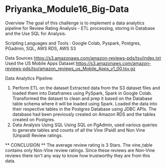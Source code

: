 # Priyanka_Module16_Big-Data
Overview 
The goal of this challenge is to implement a data analytics pipeline for Review Rating Analysis - ETL processing, storing in Database and the Use SQL for Analysis.

Scripting Languages and Tools :
Google Colab, Pyspark, Postgres, PGadmin, SQL, AWS RDS, AWS S3

Data Sources
https://s3.amazonaws.com/amazon-reviews-pds/tsv/index.txt
Used the US Mobile Apps Dataset
https://s3.amazonaws.com/amazon-reviews-pds/tsv/amazon_reviews_us_Mobile_Apps_v1_00.tsv.gz

Data Analytics Pipeline:
1. Perform ETL on the dataset
Extracted data from the S3 dataset files and loaded them into Dataframes using PySpark, Spark in Google Colab.
Transformed the dataset to clean and prep it based on the Database table  schema where it will be loaded using Spark. Loaded the data into their respective tables in the Postgres Database using JDBC APIs. The database had been previously created on Amazon RDS and the tables created on Postgres.
2. Data Analysis Using SQL
Using SQL on PgAdmin, used various queries to generate tables and counts of all the Vine (Paid) and Non Vine (Unpaid)  Review ratings.

** CONCLUSION **
   The average review rating is 3 Stars. 
   The vine_table contains only Non-Vine review ratings. Since these reviews are 
   Non-Vine reviews there isn't any way to know how trustworthy they are from this data.
 


